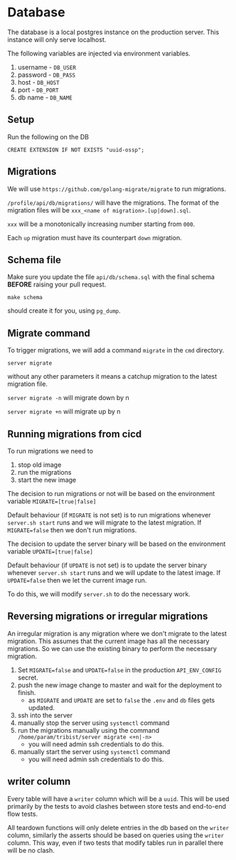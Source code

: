 # Database


The database is a local postgres instance on the production server. This instance will only serve
localhost.

The following variables are injected via environment variables.
1. username - `DB_USER`
2. password - `DB_PASS`
3. host     - `DB_HOST`
4. port     - `DB_PORT`
5. db name  - `DB_NAME`

## Setup

Run the following on the DB

```
CREATE EXTENSION IF NOT EXISTS "uuid-ossp";
```

## Migrations

We will use `https://github.com/golang-migrate/migrate` to run migrations.

`/profile/api/db/migrations/` will have the migrations. The format of the migration files
will be `xxx_<name of migration>.[up|down].sql`.

`xxx` will be a monotonically increasing number starting from `000`.

Each `up` migration must have its counterpart `down` migration.

## Schema file

Make sure you update the file `api/db/schema.sql` with the final schema **BEFORE** raising your
pull request.

```
make schema
```
should create it for you, using `pg_dump`.

## Migrate command

To trigger migrations, we will add a command `migrate` in the `cmd` directory.

`server migrate` 

without any other parameters it means a catchup migration to the latest migration file.

`server migrate -n` will migrate down by n

`server migrate +n` will migrate up by n

## Running migrations from cicd

To run migrations we need to 
1. stop old image
2. run the migrations
3. start the new image

The decision to run migrations or not will be based on the environment variable
`MIGRATE=[true|false]`

Default behaviour (if `MIGRATE` is not set) is to run migrations whenever `server.sh start` runs and we will migrate to the latest migration. If `MIGRATE=false` then we don't run migrations.

The decision to update the server binary will be based on the environment variable
`UPDATE=[true|false]`

Default behaviour (if `UPDATE` is not set) is to update the server binary whenever `server.sh start` runs and we will update to the latest image. If `UPDATE=false` then we let the current image run.

To do this, we will modify `server.sh` to do the necessary work.

## Reversing migrations or irregular migrations

An irregular migration is any migration where we don't migrate to the latest migration. This
assumes that the current image has all the necessary migrations. So we can use the existing binary
to perform the necessary migration.

1. Set `MIGRATE=false` and `UPDATE=false` in the production `API_ENV_CONFIG` secret.
2. push the new image change to master and wait for the deployment to finish.
   - as `MIGRATE` and `UPDATE` are set to `false` the `.env` and `db` files gets updated.
3. ssh into the server
4. manually stop the server using `systemctl` command
5. run the migrations manually using the command
   `/home/param/tribist/server migrate <+n|-n>`
   - you will need admin ssh credentials to do this.
6. manually start the server using `systemctl` command
   - you will need admin ssh credentials to do this.

## writer column

Every table will have a `writer` column which will be a `uuid`. This will be used primarily
by the tests to avoid clashes between store tests and end-to-end flow tests.

All teardown functions will only delete entries in the db based on the `writer` column, similarly
the asserts should be based on queries using the `writer` column. This way, even if two tests that 
modify tables run in parallel there will be no clash.

